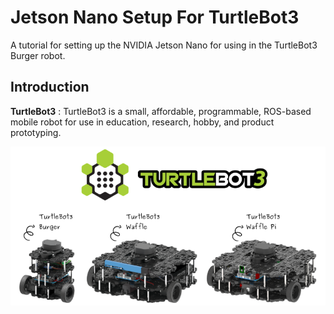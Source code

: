# Jetson Nano Setup For TurtleBot3 
A tutorial for setting up the NVIDIA Jetson Nano for using in the TurtleBot3 Burger robot.

## Introduction
**TurtleBot3** : TurtleBot3 is a small, affordable, programmable, ROS-based mobile robot for use in education, research, hobby, and product prototyping.

![Turtlebot3 Image](./Images/Turtlebot3.png)

